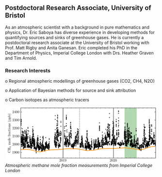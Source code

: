 ## Postdoctoral Research Associate, University of Bristol 

As an atmospheric scientist with a background in pure mathematics and physics, Dr. Eric Saboya has diverse experience in developing methods for quantifying sources and sinks of greenhouse gases. He is currently a postdoctoral research associate at the University of Bristol working with Prof. Matt Rigby and Anita Ganesan. Eric completed his PhD in the Department of Physics, Imperial College London with Drs. Heather Graven and Tim Arnold. 

### Research Interests
  o Regional atmospheric modellings of greenhouse gases (CO2, CH4, N2O)

  o Application of Bayesian methods for source and sink attribution

  o Carbon isotopes as atmospheric tracers


![5x5](icl_ch4.png)
_Atmospheric methane mole fraction measurements from Imperial College London_
